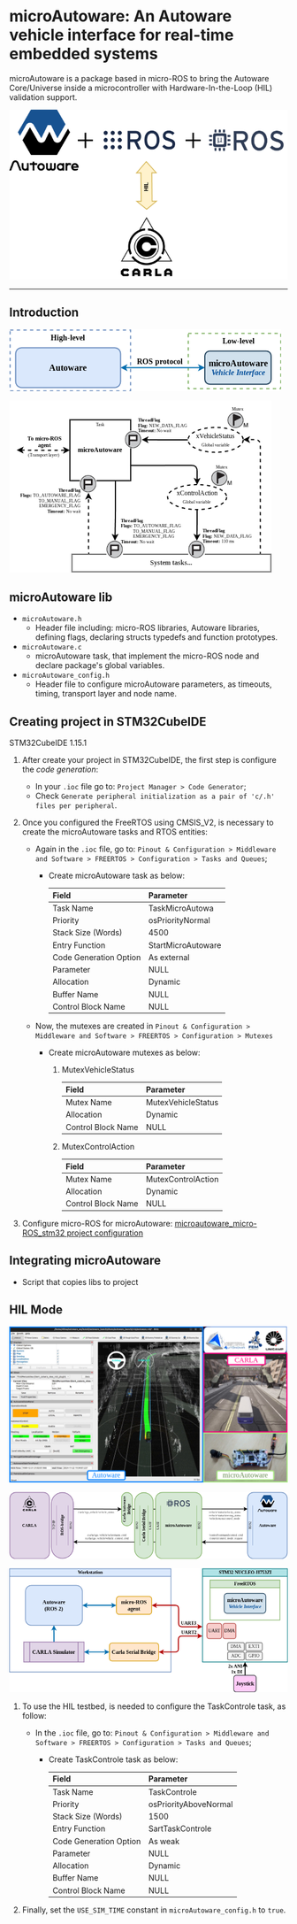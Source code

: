 # microAutoware: An Autoware vehicle interface for real-time embedded systems

microAutoware is a package based in micro-ROS to bring the Autoware Core/Universe inside a microcontroller with Hardware-In-the-Loop (HIL) validation support.

![microAutoware Formula](figures/components.png)

---

## Introduction

![microAutoware architecture](figures/architecture.png)

![microAutoware RTOS diagram](figures/RTOS_blockdiagram.png)

## microAutoware lib

- `microAutoware.h`
  - Header file including: micro-ROS libraries, Autoware libraries, defining flags, declaring structs typedefs and function prototypes.
- `microAutoware.c`
  - microAutoware task, that implement the micro-ROS node and declare package's global variables. 
- `microAutoware_config.h`
  - Header file to configure microAutoware parameters, as timeouts, timing, transport layer and node name.

## Creating project in STM32CubeIDE

STM32CubeIDE 1.15.1

1. After create your project in STM32CubeIDE, the first step is configure the *code generation*:

    - In your `.ioc` file go to: `Project Manager > Code Generator`;
    - Check `Generate peripheral initialization as a pair of 'c/.h' files per peripheral`.

2. Once you configured the FreeRTOS using CMSIS_V2, is necessary to create the microAutoware tasks and RTOS entities:

    - Again in the `.ioc` file, go to: `Pinout & Configuration > Middleware and Software > FREERTOS > Configuration > Tasks and Queues`;
      - Create microAutoware task as below:
    
          | Field                  | Parameter          |
          | ---------------------- | ------------------ |
          | Task Name              | TaskMicroAutowa    |
          | Priority               | osPriorityNormal   |
          | Stack Size (Words)     | 4500               |
          | Entry Function         | StartMicroAutoware |
          | Code Generation Option | As external        |
          | Parameter              | NULL               |
          | Allocation             | Dynamic            |
          | Buffer Name            | NULL               |
          | Control Block Name     | NULL               |

    - Now, the mutexes are created in `Pinout & Configuration > Middleware and Software > FREERTOS > Configuration > Mutexes`
      - Create microAutoware mutexes as below:

        1. MutexVehicleStatus

            | Field              | Parameter          |
            | ------------------ | ------------------ |
            | Mutex Name         | MutexVehicleStatus |
            | Allocation         | Dynamic            |
            | Control Block Name | NULL               |

        2. MutexControlAction

            | Field              | Parameter          |
            | ------------------ | ------------------ |
            | Mutex Name         | MutexControlAction |
            | Allocation         | Dynamic            |
            | Control Block Name | NULL               |

3. Configure micro-ROS for microAutoware: [microautoware_micro-ROS_stm32 project configuration](https://github.com/LMA-FEM-UNICAMP/microautoware_micro-ROS_stm32?tab=readme-ov-file#using-this-package-with-stm32cubeide)

## Integrating microAutoware

- Script that copies libs to project

## HIL Mode 

![microAutoware HIL testbed](figures/testbed.png)

![microAutoware HIL architecture details](figures/HIL_details.png)

![microAutoware HIL testbed block diagram](figures/HIL_blockdiagram.png)

1. To use the HIL testbed, is needed to configure the TaskControle task, as follow:


   - In the `.ioc` file, go to: `Pinout & Configuration > Middleware and Software > FREERTOS > Configuration > Tasks and Queues`;
       - Create TaskControle task as below:
       
           | Field                  | Parameter             |
           | ---------------------- | --------------------- |
           | Task Name              | TaskControle          |
           | Priority               | osPriorityAboveNormal |
           | Stack Size (Words)     | 1500                  |
           | Entry Function         | SartTaskControle      |
           | Code Generation Option | As weak               |
           | Parameter              | NULL                  |
           | Allocation             | Dynamic               |
           | Buffer Name            | NULL                  |
           | Control Block Name     | NULL                  |

2. Finally, set the `USE_SIM_TIME` constant in `microAutoware_config.h` to `true`.